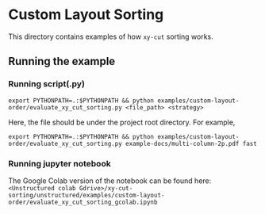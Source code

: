 # Custom Layout Sorting

This directory contains examples of how `xy-cut` sorting works.

## Running the example

### Running script(.py)

```
export PYTHONPATH=.:$PYTHONPATH && python examples/custom-layout-order/evaluate_xy_cut_sorting.py <file_path> <strategy>
```
Here, the file should be under the project root directory. For example,
```
export PYTHONPATH=.:$PYTHONPATH && python examples/custom-layout-order/evaluate_xy_cut_sorting.py example-docs/multi-column-2p.pdf fast
```

### Running jupyter notebook
The Google Colab version of the notebook can be found here: `<Unstructured colab Gdrive>/xy-cut-sorting/unstructured/examples/custom-layout-order/evaluate_xy_cut_sorting_gcolab.ipynb`
